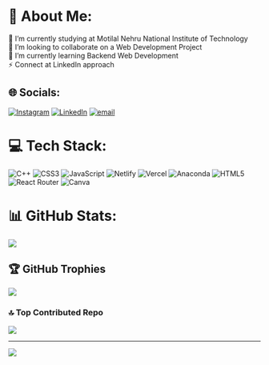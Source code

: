 # 💫 About Me:
🔭 I’m currently studying at Motilal Nehru National Institute of Technology<br>👯 I’m looking to collaborate on a Web Development Project<br>🌱 I’m currently learning Backend Web Development<br>⚡ Connect at LinkedIn approach


## 🌐 Socials:
[![Instagram](https://img.shields.io/badge/Instagram-%23E4405F.svg?logo=Instagram&logoColor=white)](https://instagram.com/tirth_patel.06) [![LinkedIn](https://img.shields.io/badge/LinkedIn-%230077B5.svg?logo=linkedin&logoColor=white)](https://linkedin.com/in/tirth-patel06) [![email](https://img.shields.io/badge/Email-D14836?logo=gmail&logoColor=white)](mailto:2024tirthpatel@gmail.com) 

# 💻 Tech Stack:
![C++](https://img.shields.io/badge/c++-%2300599C.svg?style=for-the-badge&logo=c%2B%2B&logoColor=white) ![CSS3](https://img.shields.io/badge/css3-%231572B6.svg?style=for-the-badge&logo=css3&logoColor=white) ![JavaScript](https://img.shields.io/badge/javascript-%23323330.svg?style=for-the-badge&logo=javascript&logoColor=%23F7DF1E) ![Netlify](https://img.shields.io/badge/netlify-%23000000.svg?style=for-the-badge&logo=netlify&logoColor=#00C7B7) ![Vercel](https://img.shields.io/badge/vercel-%23000000.svg?style=for-the-badge&logo=vercel&logoColor=white) ![Anaconda](https://img.shields.io/badge/Anaconda-%2344A833.svg?style=for-the-badge&logo=anaconda&logoColor=white) ![HTML5](https://img.shields.io/badge/html5-%23E34F26.svg?style=for-the-badge&logo=html5&logoColor=white) ![React Router](https://img.shields.io/badge/React_Router-CA4245?style=for-the-badge&logo=react-router&logoColor=white) ![Canva](https://img.shields.io/badge/Canva-%2300C4CC.svg?style=for-the-badge&logo=Canva&logoColor=white)
# 📊 GitHub Stats:
![](https://github-readme-stats.vercel.app/api/top-langs/?username=tirth-patel06&theme=dark&hide_border=true&include_all_commits=true&count_private=false&layout=compact)

## 🏆 GitHub Trophies
![](https://github-profile-trophy.vercel.app/?username=tirth-patel06&theme=radical&no-frame=false&no-bg=true&margin-w=4)

### 🔝 Top Contributed Repo
![](https://github-contributor-stats.vercel.app/api?username=tirth-patel06&limit=5&theme=dark&combine_all_yearly_contributions=true)

---
[![](https://visitcount.itsvg.in/api?id=tirth-patel06&icon=0&color=0)](https://visitcount.itsvg.in)

<!-- Proudly created with GPRM ( https://gprm.itsvg.in ) -->
